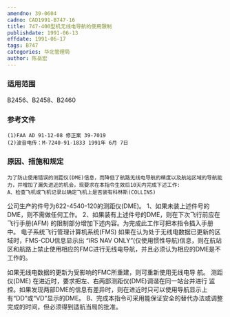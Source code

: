 ```yaml
---
amendno: 39-0604
cadno: CAD1991-B747-16
title: 747-400型机无线电导航的使用限制
publishdate: 1991-06-13
effdate: 1991-06-17
tags: B747
categories: 华北管理局
author: 陈岳宏
---
```


### 适用范围 
B2456、B2458、B2460

### 参考文件
    (1)FAA AD 91-12-08 修正案 39-7019 
    (2)波音电传：M-7240-91-1833 1991年 6月 7日


### 原因、措施和规定 
    为了防止使用错误的测距仪(DME)信息，而降低了航路无线电导航的精度以及航站区域的导航能力，并增加了漏失进近的机会，现要求在本指令生效后10天内完成下述工作: 
    A、检查飞机或飞机记录以确定飞机上是否装有科林斯(COLLINS)
公司生产的件号为622-4540-120的测距仪(DME)。 1、如果未装上述件号的DME，则不需做任何工作。       2、如果装有上述件号的DME，则在下次飞行前应在飞行手册(AFM)
的限制部分增加下述内容。为完成此工作可把本指令插入手册中。     电子系统飞行管理计算机系统(FMS)     如果在认为处于无线电数据已更新的区域时，FMS-CDU信息显示出 
“IRS NAV ONLY”(仅使用惯性导航)信息，则在航站区和航路上禁止使用相应的FMC进行无线电导航，并且必须认为相应的DME是不工作的。
  
如果无线电数据的更新为受影响的FMC所重建，则可重新使用无线电导
航。     测距仪(DME)     在进近时，要求把左、右两部测距仪(DME)调谐在同一站台并进行
监控。如果发现两部DME的信息有差异时，则在进近时只可以使用导航显示上有“DD”或“VD”显示的DME。     B、完成本指令可采用能保证安全的替代办法或调整完成的时间，但必须得到适航当局的批准。
